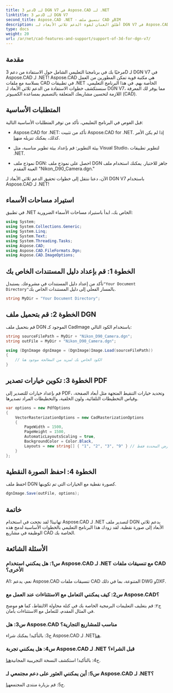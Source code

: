 ```yaml
---
title: دعم 3D لـ DGN V7 في Aspose.CAD لـ .NET
linktitle: دعم 3D لـ DGN V7
second_title: Aspose.CAD .NET - تنسيق ملف CAD وBIM
description: أطلق العنان لقوة الدعم ثلاثي الأبعاد لـ DGN V7 في Aspose.CAD لـ .NET. اتبع البرنامج التعليمي خطوة بخطوة.
type: docs
weight: 20
url: /ar/net/cad-features-and-support/support-of-3d-for-dgn-v7/
---
```

## مقدمة

مرحبًا بك في برنامجنا التعليمي الشامل حول الاستفادة من دعم 3D لـ DGN V7 في Aspose.CAD لـ .NET! Aspose.CAD هي مكتبة قوية تمكن المطورين من العمل بسلاسة مع ملفات CAD في تطبيقات .NET الخاصة بهم. في هذا البرنامج التعليمي، سنستكشف خطوات الاستفادة من الدعم ثلاثي الأبعاد لـ DGN V7، مما يوفر لك المعرفة اللازمة لتحسين مشاريعك المتعلقة بالتصميم بمساعدة الكمبيوتر (CAD).

## المتطلبات الأساسية

قبل الغوص في البرنامج التعليمي، تأكد من توفر المتطلبات الأساسية التالية:

-  Aspose.CAD for .NET: تأكد من تثبيت Aspose.CAD for .NET. إذا لم يكن الأمر كذلك، يمكنك تنزيله من[هنا](https://releases.aspose.com/cad/net/).

- بيئة التطوير: قم بإعداد بيئة تطوير مناسبة، مثل Visual Studio، لتطوير تطبيقات .NET.

- نموذج ملف DGN: احصل على نموذج ملف DGN جاهز للاختبار. يمكنك استخدام ملف العينة المقدم "Nikon_D90_Camera.dgn."

الآن، دعنا ننتقل إلى خطوات تحقيق الدعم ثلاثي الأبعاد لـ DGN V7 باستخدام Aspose.CAD لـ .NET!

## استيراد مساحات الأسماء

في تطبيق .NET الخاص بك، ابدأ باستيراد مساحات الأسماء الضرورية:

```csharp
using System;
using System.Collections.Generic;
using System.Linq;
using System.Text;
using System.Threading.Tasks;
using Aspose.CAD;
using Aspose.CAD.FileFormats.Dgn;
using Aspose.CAD.ImageOptions;
```

## الخطوة 1: قم بإعداد دليل المستندات الخاص بك

 تأكد من إعداد دليل المستندات في مشروعك. يستبدل`"Your Document Directory"`بالمسار الفعلي إلى دليل المستندات الخاص بك.

```csharp
string MyDir = "Your Document Directory";
```

## الخطوة 2: قم بتحميل ملف DGN

قم بتحميل ملف DGN الموجود كـ CadImage باستخدام الكود التالي:

```csharp
string sourceFilePath = MyDir + "Nikon_D90_Camera.dgn";
string outFile = MyDir + "Nikon_D90_Camera.dgn";

using (DgnImage dgnImage = (DgnImage)Image.Load(sourceFilePath))
{
    // الكود الخاص بك لمزيد من المعالجة موجود هنا
}
```

## الخطوة 3: تكوين خيارات تصدير PDF

قم بإعداد خيارات للتصدير إلى PDF، وتحديد خيارات التنقيط المتجهة مثل أبعاد الصفحة، وقياس التخطيطات التلقائية، ولون الخلفية، والتخطيطات المراد تصديرها.

```csharp
var options = new PdfOptions
{
    VectorRasterizationOptions = new CadRasterizationOptions
    {
        PageWidth = 1500,
        PageHeight = 1500,
        AutomaticLayoutsScaling = true,
        BackgroundColor = Color.Black,
        Layouts = new string[] { "1", "2", "3", "9" } // تصدير طرق العرض المحددة فقط
    }
};
```

## الخطوة 4: احفظ الصورة النقطية

احفظ ملف DGN كصورة نقطية مع الخيارات التي تم تكوينها.

```csharp
dgnImage.Save(outFile, options);
```

## خاتمة

تهانينا! لقد نجحت في استخدام Aspose.CAD لـ .NET لتصدير ملف DGN بدعم ثلاثي الأبعاد إلى صورة نقطية. لقد زودك هذا البرنامج التعليمي بالخطوات الأساسية لدمج هذه الوظيفة في مشاريع CAD الخاصة بك.

## الأسئلة الشائعة

### س1: هل يمكنني استخدام Aspose.CAD لـ .NET مع تنسيقات ملفات CAD الأخرى؟

A1: نعم، يدعم Aspose.CAD تنسيقات ملفات CAD المتنوعة، بما في ذلك DWG وDXF.

### س2: كيف يمكنني التعامل مع الاستثناءات عند العمل مع Aspose.CAD؟

ج٢: قم بتغليف التعليمات البرمجية الخاصة بك في كتلة محاولة الالتقاط، كما هو موضح في المثال المقدم، للتعامل مع الاستثناءات بأمان.

### س3: هل Aspose.CAD مناسب للمشاريع التجارية؟

 ج3: بالتأكيد! يمكنك شراء Aspose.CAD لـ .NET[هنا](https://purchase.aspose.com/buy).

### س4: هل يمكنني تجربة Aspose.CAD لـ .NET قبل الشراء؟

 ج4: بالتأكيد! استكشف النسخة التجريبية المجانية[هنا](https://releases.aspose.com/).

### س5: أين يمكنني العثور على دعم مجتمعي لـ Aspose.CAD لـ .NET؟

 ج5: قم بزيارة منتدى المجتمع[هنا](https://forum.aspose.com/c/cad/19).